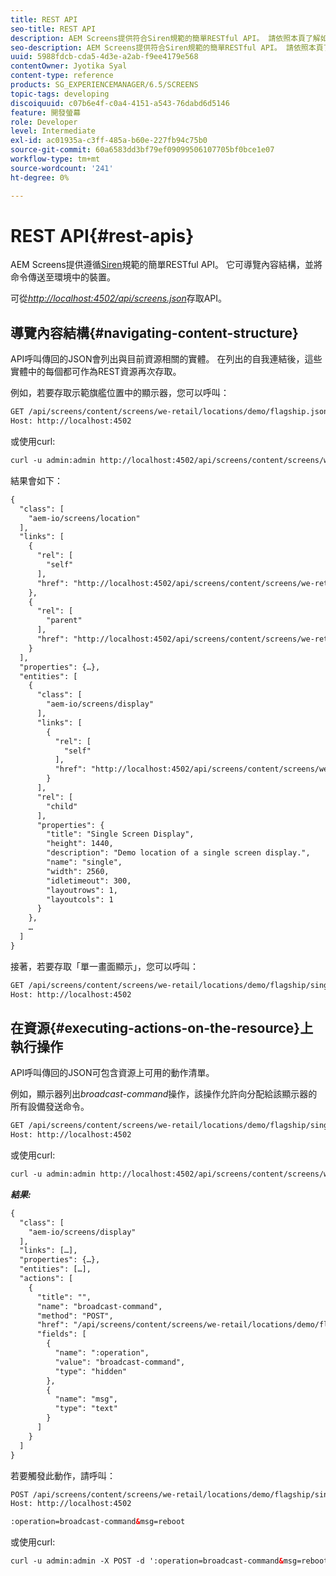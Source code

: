 ```yaml
---
title: REST API
seo-title: REST API
description: AEM Screens提供符合Siren規範的簡單RESTful API。 請依照本頁了解如何導覽內容結構，並將命令傳送至環境中的裝置。
seo-description: AEM Screens提供符合Siren規範的簡單RESTful API。 請依照本頁了解如何導覽內容結構，並將命令傳送至環境中的裝置。
uuid: 5988fdcb-cda5-4d3e-a2ab-f9ee4179e568
contentOwner: Jyotika Syal
content-type: reference
products: SG_EXPERIENCEMANAGER/6.5/SCREENS
topic-tags: developing
discoiquuid: c07b6e4f-c0a4-4151-a543-76dabd6d5146
feature: 開發螢幕
role: Developer
level: Intermediate
exl-id: ac01935a-c3ff-485a-b60e-227fb94c75b0
source-git-commit: 60a6583dd3bf79ef09099506107705bf0bce1e07
workflow-type: tm+mt
source-wordcount: '241'
ht-degree: 0%

---
```


# REST API{#rest-apis}

AEM Screens提供遵循[Siren](https://github.com/kevinswiber/siren)規範的簡單RESTful API。 它可導覽內容結構，並將命令傳送至環境中的裝置。

可從&#x200B;[*http://localhost:4502/api/screens.json*](http://localhost:4502/api/screens.json)存取API。

## 導覽內容結構{#navigating-content-structure}

API呼叫傳回的JSON會列出與目前資源相關的實體。 在列出的自我連結後，這些實體中的每個都可作為REST資源再次存取。

例如，若要存取示範旗艦位置中的顯示器，您可以呼叫：

```xml
GET /api/screens/content/screens/we-retail/locations/demo/flagship.json HTTP/1.1
Host: http://localhost:4502
```

或使用curl:

```xml
curl -u admin:admin http://localhost:4502/api/screens/content/screens/we-retail/locations/demo/flagship.json
```

結果會如下：

```xml
{
  "class": [
    "aem-io/screens/location"
  ],
  "links": [
    {
      "rel": [
        "self"
      ],
      "href": "http://localhost:4502/api/screens/content/screens/we-retail/locations/demo/flagship.json"
    },
    {
      "rel": [
        "parent"
      ],
      "href": "http://localhost:4502/api/screens/content/screens/we-retail/locations/demo.json"
    }
  ],
  "properties": {…},
  "entities": [
    {
      "class": [
        "aem-io/screens/display"
      ],
      "links": [
        {
          "rel": [
            "self"
          ],
          "href": "http://localhost:4502/api/screens/content/screens/we-retail/locations/demo/flagship/single.json"
        }
      ],
      "rel": [
        "child"
      ],
      "properties": {
        "title": "Single Screen Display",
        "height": 1440,
        "description": "Demo location of a single screen display.",
        "name": "single",
        "width": 2560,
        "idletimeout": 300,
        "layoutrows": 1,
        "layoutcols": 1
      }
    },
    …
  ]
}
```

接著，若要存取「單一畫面顯示」，您可以呼叫：

```xml
GET /api/screens/content/screens/we-retail/locations/demo/flagship/single.json HTTP/1.1
Host: http://localhost:4502
```

## 在資源{#executing-actions-on-the-resource}上執行操作

API呼叫傳回的JSON可包含資源上可用的動作清單。

例如，顯示器列出&#x200B;*broadcast-command*&#x200B;操作，該操作允許向分配給該顯示器的所有設備發送命令。

```xml
GET /api/screens/content/screens/we-retail/locations/demo/flagship/single.json HTTP/1.1
Host: http://localhost:4502
```

或使用curl:

```xml
curl -u admin:admin http://localhost:4502/api/screens/content/screens/we-retail/locations/demo/flagship/single.json
```

***結果:***

```xml
{
  "class": [
    "aem-io/screens/display"
  ],
  "links": […],
  "properties": {…},
  "entities": […],
  "actions": [
    {
      "title": "",
      "name": "broadcast-command",
      "method": "POST",
      "href": "/api/screens/content/screens/we-retail/locations/demo/flagship/single",
      "fields": [
        {
          "name": ":operation",
          "value": "broadcast-command",
          "type": "hidden"
        },
        {
          "name": "msg",
          "type": "text"
        }
      ]
    }
  ]
}
```

若要觸發此動作，請呼叫：

```xml
POST /api/screens/content/screens/we-retail/locations/demo/flagship/single.json HTTP/1.1
Host: http://localhost:4502

:operation=broadcast-command&msg=reboot
```

或使用curl:

```xml
curl -u admin:admin -X POST -d ':operation=broadcast-command&msg=reboot' http://localhost:4502/api/screens/content/screens/we-retail/locations/demo/flagship/single.json
```
